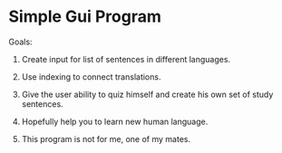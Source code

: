 # Simple Gui Program

Goals:

1. Create input for list of sentences in different languages.

2. Use indexing to connect translations.

3. Give the user ability to quiz himself and create his own set of study sentences.

4. Hopefully help you to learn new human language.

5. This program is not for me, one of my mates. 